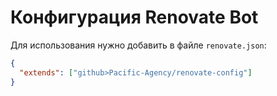 # Конфигурация Renovate Bot

Для использования нужно добавить в файле `renovate.json`:

```json
{
  "extends": ["github>Pacific-Agency/renovate-config"]
}
```
